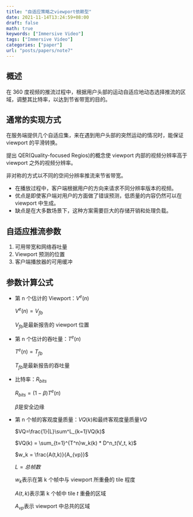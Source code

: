```yaml
---
title: "自适应策略之viewport依赖型"
date: 2021-11-14T13:24:59+08:00
draft: false
math: true
keywords: ["Immersive Video"]
tags: ["Immersive Video"]
categories: ["paper"]
url: "posts/papers/note7"
---
```


## 概述

在 360 度视频的推流过程中，根据用户头部的运动自适应地动态选择推流的区域，调整其比特率，以达到节省带宽的目的。

<!--more-->

## 通常的实现方式

在服务端提供几个自适应集，来在遇到用户头部的突然运动的情况时，能保证 viewport 的平滑转换。

提出 QER(Quality-focused Regios)的概念使 viewport 内部的视频分辨率高于 viewport 之外的视频分辨率。

非对称的方式以不同的空间分辨率推流来节省带宽。

- 在播放过程中，客户端根据用户的方向来请求不同分辨率版本的视频。
- 优点是即使客户端对用户的方面做了错误预测，低质量的内容仍然可以在 viewport 中生成。
- 缺点是在大多数场景下，这种方案需要巨大的存储开销和处理负载。

## 自适应推流参数

1. 可用带宽和网络吞吐量
2. Viewport 预测的位置
3. 客户端播放器的可用缓冲

## 参数计算公式

- 第 n 个估计的 Viewport：$V^e(n)$

  $V^e(n) = V_{fb}$

  $V_{fb}$是最新报告的 viewport 位置

- 第 n 个估计的吞吐量：$T^e(n)$

  $T^e(n) = T_{fb}$

  $T_{fb}$是最新报告的吞吐量

- 比特率：$R_{bits}$

  $R_{bits} = (1-\beta)T^e(n)$

  $\beta$是安全边缘

- 第 n 个帧的客观度量质量：$VQ(k)$和最终客观度量质量$VQ$

  $VQ=\frac{1}{L}\sum^L_{k=1}VQ(k)$

  $VQ(k) = \sum_{t=1}^{T^n}w_k(k) * D^n_t(V_t, k)$

  $w_k = \frac{A(t,k)}{A_{vp}}$

  $L=总帧数$

  $w_k$表示在第 k 个帧中与 viewport 所重叠的 tile 程度

  $A(t,k)$表示第 k 个帧中 tile $t$ 重叠的区域

  $A_{vp}$表示 viewport 中总共的区域

